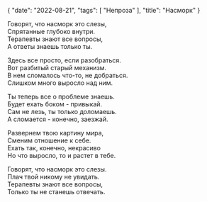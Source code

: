 {
   "date": "2022-08-21",
   "tags": [
      "Непроза"
   ],
   "title": "Насморк"
}

Говорят, что насморк это слезы,  
Спрятанные глубоко внутри.  
Терапевты знают все вопросы,  
А ответы знаешь только ты.

Здесь все просто, если разобраться.  
Вот разбитый старый механизм.  
В нем сломалось что-то, не добраться.  
Слишком много выросло над ним.

Ты теперь все о проблеме знаешь.  
Будет ехать боком - привыкай.  
Сам не лезь, ты только доломаешь.  
А сломается - конечно, заезжай.

Развернем твою картину мира,  
Сменим отношение к себе.  
Ехать так, конечно, некрасиво  
Но что выросло, то и растет в тебе.

Говорят, что насморк это слезы.  
Плач твой никому не увидать.  
Терапевты знают все вопросы,  
Только ты не станешь отвечать.
